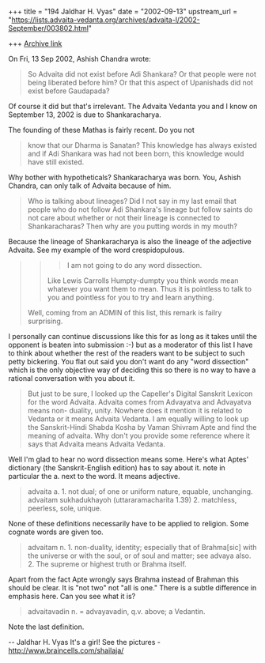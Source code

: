 +++
title = "194 Jaldhar H. Vyas"
date = "2002-09-13"
upstream_url = "https://lists.advaita-vedanta.org/archives/advaita-l/2002-September/003802.html"

+++
[Archive link](https://lists.advaita-vedanta.org/archives/advaita-l/2002-September/003802.html)

On Fri, 13 Sep 2002, Ashish Chandra wrote:

> So Advaita did not exist before Adi Shankara? Or that people were not being
> liberated before him? Or that this aspect of Upanishads did not exist
> before Gaudapada?

Of course it did but that's irrelevant.  The Advaita Vedanta you and I
know on September 13, 2002 is due to Shankaracharya.

The founding of these Mathas is fairly recent. Do you not
> know that our Dharma is Sanatan? This knowledge has always existed and if
> Adi Shankara was had not been born, this knowledge would have still existed.
>

Why bother with hypotheticals?  Shankaracharya was born.  You, Ashish
Chandra, can only talk of Advaita because of him.

> Who is talking about lineages? Did I not say in my last email that people
> who do not follow Adi Shankara's lineage but follow saints do not care
> about whether or not their lineage is connected to Shankaracharas? Then why
> are you putting words in my mouth?
>

Because the lineage of Shankaracharya is also the lineage of the adjective
Advaita.  See my example of the word crespidopulous.

> >
> >> I am not going to do any word dissection.
> >
> >Like Lewis Carrolls Humpty-dumpty you think words mean whatever you want
> >them to mean.  Thus it is pointless to talk to you and pointless for you
> >to try and learn anything.
> >
>
> Well, coming from an ADMIN of this list, this remark is failry surprising.

I personally can continue discussions like this for as long as it takes
until the opponent is beaten into submission :-) but as a moderator of
this list I have to think about whether the rest of the readers want to be
subject to such petty bickering.  You flat out said you don't want do any
"word dissection" which is the only objective way of deciding this so
there is no way to have a rational conversation with you about it.

> But just to be sure, I looked up the Capeller's Digital Sanskrit Lexicon
> for the word Advaita. Advaita comes from Advayatva and Advayatva means non-
> duality, unity. Nowhere does it mention it is related to Vedanta or it
> means Advaita Vedanta. I am equally willing to look up the Sanskrit-Hindi
> Shabda Kosha by Vaman Shivram Apte and find the meaning of advaita. Why
> don't you provide some reference where it says that Advaita means Advaita
> Vedanta.
>

Well I'm glad to hear no word dissection means some.  Here's what Aptes'
dictionary (the Sanskrit-English edition) has to say about it.  note in
particular the a. next to the word.  It means adjective.

> advaita a. 1. not dual; of one or uniform nature, equable, unchanging.
> advaitam sukhadukhayoh (uttararamacharita 1.39) 2. matchless, peerless,
> sole, unique.

None of these definitions necessarily have to be applied to religion.
Some cognate words are given too.

> advaitam n. 1. non-duality, identity; especially that of Brahma[sic] with
> the universe or with the soul, or of soul and matter; see advaya also.
> 2. The supreme or highest truth or Brahma itself.

Apart from the fact Apte wrongly says Brahma instead of Brahman this
should be clear.  It is "not two" not "all is one."  There is a subtle
difference in emphasis here.  Can you see what it is?

> advaitavadin n. = advayavadin, q.v. above; a Vedantin.

Note the last definition.

--
Jaldhar H. Vyas <jaldhar at braincells.com>
It's a girl! See the pictures - http://www.braincells.com/shailaja/

